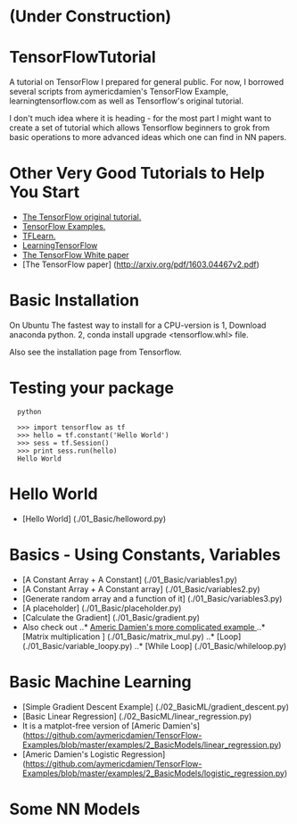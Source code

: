 # (Under Construction)

# TensorFlowTutorial

A tutorial on TensorFlow I prepared for general public.  For now, I
borrowed several scripts from aymericdamien's TensorFlow Example,
learningtensorflow.com as well as Tensorflow's original tutorial.

I don't much idea where it is heading - for the most part I might
want to create a set of tutorial which allows Tensorflow beginners to
grok from basic operations to more advanced ideas which one can find
in NN papers.

# Other Very Good Tutorials to Help You Start

* [The TensorFlow original tutorial.](https://www.tensorflow.org/)
* [TensorFlow Examples.](https://github.com/aymericdamien/TensorFlow-Examples)
* [TFLearn.](https://github.com/tflearn/tflearn)
* [LearningTensorFlow](http://learningtensorflow.com/examples/)
* [The TensorFlow White paper](http://download.tensorflow.org/paper/whitepaper2015.pdf)
* [The TensorFlow paper] (http://arxiv.org/pdf/1603.04467v2.pdf)

# Basic Installation

  On Ubuntu
  The fastest way to install for a CPU-version is
  1, Download anaconda python.
  2, conda install upgrade <tensorflow.whl> file.

  Also see the installation page from Tensorflow.
      

# Testing your package

      python

      >>> import tensorflow as tf
      >>> hello = tf.constant('Hello World')
      >>> sess = tf.Session()
      >>> print sess.run(hello)
      Hello World

# Hello World

* [Hello World] (./01_Basic/helloword.py)
                              
# Basics - Using Constants, Variables

* [A Constant Array + A Constant]  (./01_Basic/variables1.py)
* [A Constant Array + A Constant array]  (./01_Basic/variables2.py)
* [Generate random array and a function of it]  (./01_Basic/variables3.py)
* [A placeholder] (./01_Basic/placeholder.py)
* [Calculate the Gradient] (./01_Basic/gradient.py)
* Also check out
..* [Americ Damien's more complicated example ](https://github.com/aymericdamien/TensorFlow-Examples/blob/master/examples/1_Introduction/basic_operations.py) 
..* [Matrix multiplication ] (./01_Basic/matrix_mul.py)
..* [Loop] (./01_Basic/variable_loopy.py)
..* [While Loop] (./01_Basic/whileloop.py)

# Basic Machine Learning
* [Simple Gradient Descent Example] (./02_BasicML/gradient_descent.py)
* [Basic Linear Regression] (./02_BasicML/linear_regression.py)
* It is a matplot-free version of [Americ Damien's] (https://github.com/aymericdamien/TensorFlow-Examples/blob/master/examples/2_BasicModels/linear_regression.py)
* [Americ Damien's Logistic Regression] (https://github.com/aymericdamien/TensorFlow-Examples/blob/master/examples/2_BasicModels/logistic_regression.py)

# Some NN Models



